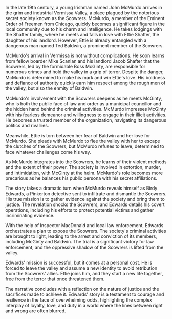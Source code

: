 In the late 19th century, a young Irishman named John McMurdo arrives in the grim and industrial Vermissa Valley, a place plagued by the notorious secret society known as the Scowrers. McMurdo, a member of the Eminent Order of Freemen from Chicago, quickly becomes a significant figure in the local community due to his charm and intelligence. He takes lodgings with the Shafter family, where he meets and falls in love with Ettie Shafter, the daughter of his landlord. However, Ettie is already entangled with a dangerous man named Ted Baldwin, a prominent member of the Scowrers.

McMurdo's arrival in Vermissa is not without complications. He soon learns from fellow boarder Mike Scanlan and his landlord Jacob Shafter that the Scowrers, led by the formidable Boss McGinty, are responsible for numerous crimes and hold the valley in a grip of terror. Despite the danger, McMurdo is determined to make his mark and win Ettie's love. His boldness and defiance of authority quickly earn him respect among the rough men of the valley, but also the enmity of Baldwin.

McMurdo's involvement with the Scowrers deepens as he meets McGinty, who is both the public face of law and order as a municipal councillor and the hidden hand behind the criminal activities. McMurdo impresses McGinty with his fearless demeanor and willingness to engage in their illicit activities. He becomes a trusted member of the organization, navigating its dangerous politics and rivalries.

Meanwhile, Ettie is torn between her fear of Baldwin and her love for McMurdo. She pleads with McMurdo to flee the valley with her to escape the clutches of the Scowrers, but McMurdo refuses to leave, determined to face whatever challenges come his way.

As McMurdo integrates into the Scowrers, he learns of their violent methods and the extent of their power. The society is involved in extortion, murder, and intimidation, with McGinty at the helm. McMurdo's role becomes more precarious as he balances his public persona with his secret affiliations.

The story takes a dramatic turn when McMurdo reveals himself as Birdy Edwards, a Pinkerton detective sent to infiltrate and dismantle the Scowrers. His true mission is to gather evidence against the society and bring them to justice. The revelation shocks the Scowrers, and Edwards details his covert operations, including his efforts to protect potential victims and gather incriminating evidence.

With the help of Inspector MacDonald and local law enforcement, Edwards orchestrates a plan to expose the Scowrers. The society's criminal activities are brought to light, leading to the arrest and conviction of its members, including McGinty and Baldwin. The trial is a significant victory for law enforcement, and the oppressive shadow of the Scowrers is lifted from the valley.

Edwards' mission is successful, but it comes at a personal cost. He is forced to leave the valley and assume a new identity to avoid retribution from the Scowrers' allies. Ettie joins him, and they start a new life together, free from the terror that once threatened them.

The narrative concludes with a reflection on the nature of justice and the sacrifices made to achieve it. Edwards' story is a testament to courage and resilience in the face of overwhelming odds, highlighting the complex interplay of loyalty, love, and duty in a world where the lines between right and wrong are often blurred.
